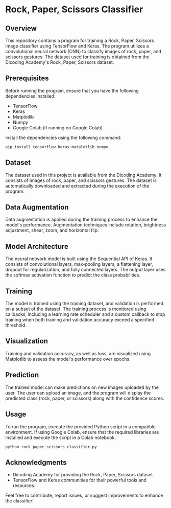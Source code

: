 <h1>Rock, Paper, Scissors Classifier</h1>
<h2>Overview</h2>
<p>This repository contains a program for training a Rock, Paper, Scissors image classifier using TensorFlow and Keras. The program utilizes a convolutional neural network (CNN) to classify images of rock, paper, and scissors gestures. The dataset used for training is obtained from the Dicoding Academy's Rock, Paper, Scissors dataset.</p>
<h2>Prerequisites</h2>
<p>Before running the program, ensure that you have the following dependencies installed:</p>

<ul>
<li>TensorFlow</li>
<li>Keras</li>
<li>Matplotlib</li>
<li>Numpy</li>
<li>Google Colab (if running on Google Colab)</li>
</ul>

<p>Install the dependencies using the following command:</p>
<code>pip install tensorflow keras matplotlib numpy</code>

<h2>Dataset</h2>
<p>The dataset used in this project is available from the Dicoding Academy. It consists of images of rock, paper, and scissors gestures. The dataset is automatically downloaded and extracted during the execution of the program.</p>

<h2>Data Augmentation</h2>
<p>Data augmentation is applied during the training process to enhance the model's performance. Augmentation techniques include rotation, brightness adjustment, shear, zoom, and horizontal flip.</p>

<h2>Model Architecture</h2>
<p>The neural network model is built using the Sequential API of Keras. It consists of convolutional layers, max-pooling layers, a flattening layer, dropout for regularization, and fully connected layers. The output layer uses the softmax activation function to predict the class probabilities.</p>

<h2>Training</h2>
<p>The model is trained using the training dataset, and validation is performed on a subset of the dataset. The training process is monitored using callbacks, including a learning rate scheduler and a custom callback to stop training when both training and validation accuracy exceed a specified threshold.</p>

<h2>Visualization</h2>
<p>Training and validation accuracy, as well as loss, are visualized using Matplotlib to assess the model's performance over epochs.</p>

<h2>Prediction</h2>
<p>The trained model can make predictions on new images uploaded by the user. The user can upload an image, and the program will display the predicted class (rock, paper, or scissors) along with the confidence scores.</p>

<h2>Usage</h2>
<p>To run the program, execute the provided Python script in a compatible environment. If using Google Colab, ensure that the required libraries are installed and execute the script in a Colab notebook.</p>

<code>python rock_paper_scissors_classifier.py</code>

<h2>Acknowledgments</h2>
<ul>
<li>Dicoding Academy for providing the Rock, Paper, Scissors dataset.</li>
<li>TensorFlow and Keras communities for their powerful tools and resources.</li>
</ul>

<p>Feel free to contribute, report issues, or suggest improvements to enhance the classifier!</p>
